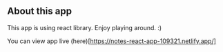 ## About this app

This app is using react library. Enjoy playing around. :)

You can view app live (here)[https://notes-react-app-109321.netlify.app/]


